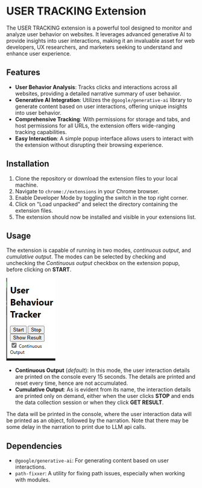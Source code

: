 # USER TRACKING Extension

The USER TRACKING extension is a powerful tool designed to monitor and analyze user behavior on websites. It leverages advanced generative AI to provide insights into user interactions, making it an invaluable asset for web developers, UX researchers, and marketers seeking to understand and enhance user experience.

## Features

- **User Behavior Analysis**: Tracks clicks and interactions across all websites, providing a detailed narrative summary of user behavior.
- **Generative AI Integration**: Utilizes the `@google/generative-ai` library to generate content based on user interactions, offering unique insights into user behavior.
- **Comprehensive Tracking**: With permissions for storage and tabs, and host permissions for all URLs, the extension offers wide-ranging tracking capabilities.
- **Easy Interaction**: A simple popup interface allows users to interact with the extension without disrupting their browsing experience.

## Installation

1. Clone the repository or download the extension files to your local machine.
2. Navigate to `chrome://extensions` in your Chrome browser.
3. Enable Developer Mode by toggling the switch in the top right corner.
4. Click on "Load unpacked" and select the directory containing the extension files.
5. The extension should now be installed and visible in your extensions list.

## Usage
The extension is capable of running in two modes, *continuous output*, and *cumulative output*. The modes can be selected by checking and unchecking the *Continuous output* checkbox on the extension popup, before clicking on **START**.


![Image of popup](image.png)
- **Continuous Output** (*default*): In this mode, the user interaction details are printed on the console every 15 seconds. The details are printed and reset every time, hence are not accumulated.
- **Cumulative Output**: As is evident from its name, the interaction details are printed only on demand, either when the user clicks **STOP** and ends the data collection session or when they click **GET RESULT**.


The data will be printed in the console, where the user interaction data will be printed as an object, followed by the narration. Note that there may be some delay in the narration to print due to LLM api calls.

## Dependencies

- `@google/generative-ai`: For generating content based on user interactions.
- `path-fixxer`: A utility for fixing path issues, especially when working with modules.
